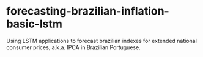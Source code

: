 # forecasting-brazilian-inflation-basic-lstm
 Using LSTM applications to forecast brazilian indexes for extended national consumer prices, a.k.a. IPCA in Brazilian Portuguese.
